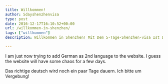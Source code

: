 ```yaml
---
title: Willkommen!
author: 5dayshenzhenvisa
type: post
date: 2016-12-17T16:10:52+00:00
url: /willkommen-in-shenzhen/
tags: ["willkommen"]
description: Willkommen in Shenzhen! Mit Dem 5-Tage-Shenzhen-visa Ist Der Besuch Kinderleicht. Ich Versuche Einen Teil Der Webseite in Deutsch Zu Machen. 

---
```

I am just now trying to add German as 2nd language to the website. I guess the website will have some chaos for a few days. 

Das richtige deutsch wird noch ein paar Tage dauern. Ich bitte um Vergebung!